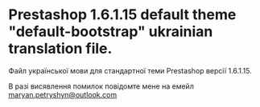 # Prestashop 1.6.1.15 default theme "default-bootstrap" ukrainian translation file.

Файл української мови для стандартної теми Prestashop версії 1.6.1.15.

В разі висявлення помилок повідомте мене на емейл maryan.petryshyn@outlook.com
